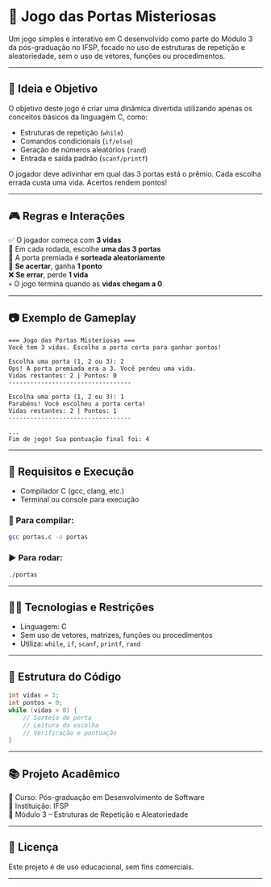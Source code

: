 
# 🎯 Jogo das Portas Misteriosas

Um jogo simples e interativo em C desenvolvido como parte do Módulo 3 da pós-graduação no IFSP, focado no uso de estruturas de repetição e aleatoriedade, sem o uso de vetores, funções ou procedimentos.

---

## 🧠 Ideia e Objetivo

O objetivo deste jogo é criar uma dinâmica divertida utilizando apenas os conceitos básicos da linguagem C, como:

- Estruturas de repetição (`while`)
- Comandos condicionais (`if/else`)
- Geração de números aleatórios (`rand`)
- Entrada e saída padrão (`scanf/printf`)

O jogador deve adivinhar em qual das 3 portas está o prêmio. Cada escolha errada custa uma vida. Acertos rendem pontos!

---

## 🎮 Regras e Interações

✅ O jogador começa com **3 vidas**  
🚪 Em cada rodada, escolhe **uma das 3 portas**  
🎁 A porta premiada é **sorteada aleatoriamente**  
🎯 **Se acertar**, ganha **1 ponto**  
❌ **Se errar**, perde **1 vida**  
💀 O jogo termina quando as **vidas chegam a 0**  

---

## 📷 Exemplo de Gameplay

```
=== Jogo das Portas Misteriosas ===
Você tem 3 vidas. Escolha a porta certa para ganhar pontos!

Escolha uma porta (1, 2 ou 3): 2
Ops! A porta premiada era a 3. Você perdeu uma vida.
Vidas restantes: 2 | Pontos: 0
----------------------------------

Escolha uma porta (1, 2 ou 3): 1
Parabéns! Você escolheu a porta certa!
Vidas restantes: 2 | Pontos: 1
----------------------------------

...
Fim de jogo! Sua pontuação final foi: 4
```

---

## 🔧 Requisitos e Execução

- Compilador C (gcc, clang, etc.)
- Terminal ou console para execução

### 🔨 Para compilar:

```bash
gcc portas.c -o portas
```

### ▶️ Para rodar:

```bash
./portas
```

---

## 👨‍💻 Tecnologias e Restrições

- Linguagem: C
- Sem uso de vetores, matrizes, funções ou procedimentos
- Utiliza: `while`, `if`, `scanf`, `printf`, `rand`

---

## 📁 Estrutura do Código

```c
int vidas = 3;
int pontos = 0;
while (vidas > 0) {
    // Sorteio de porta
    // Leitura da escolha
    // Verificação e pontuação
}
```

---

## 📚 Projeto Acadêmico

📍 Curso: Pós-graduação em Desenvolvimento de Software  
📍 Instituição: IFSP  
📅 Módulo 3 – Estruturas de Repetição e Aleatoriedade

---

## 📎 Licença

Este projeto é de uso educacional, sem fins comerciais.

---
